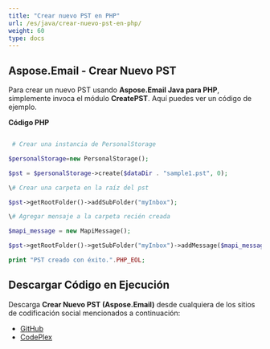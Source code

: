 ```yaml
---
title: "Crear nuevo PST en PHP"
url: /es/java/crear-nuevo-pst-en-php/
weight: 60
type: docs
---
```


## **Aspose.Email - Crear Nuevo PST**
Para crear un nuevo PST usando **Aspose.Email Java para PHP**, simplemente invoca el módulo **CreatePST**. Aquí puedes ver un código de ejemplo.

**Código PHP**

``` php

 # Crear una instancia de PersonalStorage

$personalStorage=new PersonalStorage();

$pst = $personalStorage->create($dataDir . "sample1.pst", 0);

\# Crear una carpeta en la raíz del pst

$pst->getRootFolder()->addSubFolder("myInbox");

\# Agregar mensaje a la carpeta recién creada

$mapi_message = new MapiMessage();

$pst->getRootFolder()->getSubFolder("myInbox")->addMessage($mapi_message->fromFile($dataDir . "Message.msg"));

print "PST creado con éxito.".PHP_EOL;

```
## **Descargar Código en Ejecución**
Descarga **Crear Nuevo PST (Aspose.Email)** desde cualquiera de los sitios de codificación social mencionados a continuación:

- [GitHub](https://github.com/aspose-email/Aspose.Email-for-Java/blob/master/Plugins/Aspose_Email_Java_for_PHP/src/aspose/email/ProgrammingOutlook/WorkingWithOutlookPersonalStorage/CreatePST.php)
- [CodePlex](https://asposeemailjavaphp.codeplex.com/SourceControl/latest#src/aspose/email/ProgrammingOutlook/WorkingWithOutlookPersonalStorage/CreatePST.php)
